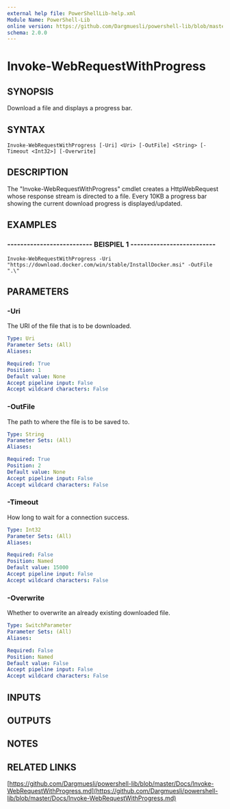 ```yaml
---
external help file: PowerShellLib-help.xml
Module Name: PowerShell-Lib
online version: https://github.com/Dargmuesli/powershell-lib/blob/master/Docs/Invoke-WebRequestWithProgress.md
schema: 2.0.0
---
```


# Invoke-WebRequestWithProgress

## SYNOPSIS
Download a file and displays a progress bar.

## SYNTAX

```
Invoke-WebRequestWithProgress [-Uri] <Uri> [-OutFile] <String> [-Timeout <Int32>] [-Overwrite]
```

## DESCRIPTION
The "Invoke-WebRequestWithProgress" cmdlet creates a HttpWebRequest whose response stream is directed to a file.
Every 10KB a progress bar showing the current download progress is displayed/updated.

## EXAMPLES

### -------------------------- BEISPIEL 1 --------------------------
```
Invoke-WebRequestWithProgress -Uri "https://download.docker.com/win/stable/InstallDocker.msi" -OutFile ".\"
```

## PARAMETERS

### -Uri
The URI of the file that is to be downloaded.

```yaml
Type: Uri
Parameter Sets: (All)
Aliases: 

Required: True
Position: 1
Default value: None
Accept pipeline input: False
Accept wildcard characters: False
```

### -OutFile
The path to where the file is to be saved to.

```yaml
Type: String
Parameter Sets: (All)
Aliases: 

Required: True
Position: 2
Default value: None
Accept pipeline input: False
Accept wildcard characters: False
```

### -Timeout
How long to wait for a connection success.

```yaml
Type: Int32
Parameter Sets: (All)
Aliases: 

Required: False
Position: Named
Default value: 15000
Accept pipeline input: False
Accept wildcard characters: False
```

### -Overwrite
Whether to overwrite an already existing downloaded file.

```yaml
Type: SwitchParameter
Parameter Sets: (All)
Aliases: 

Required: False
Position: Named
Default value: False
Accept pipeline input: False
Accept wildcard characters: False
```

## INPUTS

## OUTPUTS

## NOTES

## RELATED LINKS

[https://github.com/Dargmuesli/powershell-lib/blob/master/Docs/Invoke-WebRequestWithProgress.md](https://github.com/Dargmuesli/powershell-lib/blob/master/Docs/Invoke-WebRequestWithProgress.md)

